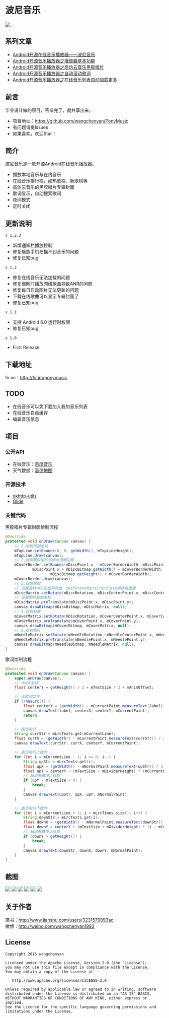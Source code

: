 # 波尼音乐
![](https://raw.githubusercontent.com/wangchenyan/PonyMusic/master/app/src/main/res/drawable-xxhdpi/ic_launcher.png)

## 系列文章
- [Android开源在线音乐播放器——波尼音乐](http://www.jianshu.com/p/1c0f5c4f64fa)
- [Android开源音乐播放器之播放器基本功能](http://www.jianshu.com/p/bc2f779a5400)
- [Android开源音乐播放器之高仿云音乐黑胶唱片](http://www.jianshu.com/p/f1d8eb8bb3e5)
- [Android开源音乐播放器之自动滚动歌词](http://www.jianshu.com/p/0feb6171b0c5)
- [Android开源音乐播放器之在线音乐列表自动加载更多](http://www.jianshu.com/p/576564627c96)

## 前言
毕业设计做的项目，答辩完了，就共享出来。

- 项目地址：https://github.com/wangchenyan/PonyMusic
- 有问题请提Issues
- 如果喜欢，欢迎Star！

## 简介
波尼音乐是一款开源Android在线音乐播放器。
- 播放本地音乐与在线音乐
- 在线音乐排行榜，如热歌榜、新歌榜等
- 高仿云音乐的黑胶唱片专辑封面
- 歌词显示，自动搜索歌词
- 夜间模式
- 定时关闭

## 更新说明
`v 1.2.3`
- 新增通知栏播放控制
- 修复魅族手机扫描不到音乐的问题
- 修复已知bug

`v 1.2`
- 修复在线音乐无法加载的问题
- 修复弱网时播放网络歌曲导致ANR的问题
- 修复每日启动图片无法更新的问题
- 下载在线歌曲可以显示专辑封面了
- 修复已知bug

`v 1.1`
- 支持 Android 6.0 运行时权限
- 修复已知bug

`v 1.0`
- First Release

## 下载地址
fir.im：http://fir.im/ponymusic

## TODO
- 在线音乐可以免下载加入我的音乐列表
- 在线音乐自动缓存
- 编辑音乐信息

## 项目
### 公开API
- 在线音乐：[百度音乐](http://mrasong.com/a/baidu-mp3-api-full)
- 天气数据：[高德地图](http://lbs.amap.com/)

### 开源技术
- [okhttp-utils](https://github.com/hongyangAndroid/okhttp-utils)
- [Glide](https://github.com/bumptech/glide)

### 关键代码
黑胶唱片专辑封面绘制流程
```java
@Override
protected void onDraw(Canvas canvas) {
    // 1.绘制顶部虚线
    mTopLine.setBounds(0, 0, getWidth(), mTopLineHeight);
    mTopLine.draw(canvas);
    // 2.绘制黑胶唱片外侧半透明边框
    mCoverBorder.setBounds(mDiscPoint.x - mCoverBorderWidth, mDiscPoint.y - mCoverBorderWidth,
            mDiscPoint.x + mDiscBitmap.getWidth() + mCoverBorderWidth, mDiscPoint.y +
                    mDiscBitmap.getHeight() + mCoverBorderWidth);
    mCoverBorder.draw(canvas);
    // 3.绘制黑胶
    // 设置旋转中心和旋转角度，setRotate和preTranslate顺序很重要
    mDiscMatrix.setRotate(mDiscRotation, mDiscCenterPoint.x, mDiscCenterPoint.y);
    // 设置图片起始坐标
    mDiscMatrix.preTranslate(mDiscPoint.x, mDiscPoint.y);
    canvas.drawBitmap(mDiscBitmap, mDiscMatrix, null);
    // 4.绘制封面
    mCoverMatrix.setRotate(mDiscRotation, mCoverCenterPoint.x, mCoverCenterPoint.y);
    mCoverMatrix.preTranslate(mCoverPoint.x, mCoverPoint.y);
    canvas.drawBitmap(mCoverBitmap, mCoverMatrix, null);
    // 5.绘制指针
    mNeedleMatrix.setRotate(mNeedleRotation, mNeedleCenterPoint.x, mNeedleCenterPoint.y);
    mNeedleMatrix.preTranslate(mNeedlePoint.x, mNeedlePoint.y);
    canvas.drawBitmap(mNeedleBitmap, mNeedleMatrix, null);
}
```
歌词绘制流程
```java
@Override
protected void onDraw(Canvas canvas) {
    super.onDraw(canvas);
    // 中心Y坐标
    float centerY = getHeight() / 2 + mTextSize / 2 + mAnimOffset;

    // 无歌词文件
    if (!hasLrc()) {
        float centerX = (getWidth() - mCurrentPaint.measureText(label)) / 2;
        canvas.drawText(label, centerX, centerY, mCurrentPaint);
        return;
    }

    // 画当前行
    String currStr = mLrcTexts.get(mCurrentLine);
    float currX = (getWidth() - mCurrentPaint.measureText(currStr)) / 2;
    canvas.drawText(currStr, currX, centerY, mCurrentPaint);

    // 画当前行上面的
    for (int i = mCurrentLine - 1; i >= 0; i--) {
        String upStr = mLrcTexts.get(i);
        float upX = (getWidth() - mNormalPaint.measureText(upStr)) / 2;
        float upY = centerY - (mTextSize + mDividerHeight) * (mCurrentLine - i);
        // 超出屏幕停止绘制
        if (upY - mTextSize < 0) {
            break;
        }
        canvas.drawText(upStr, upX, upY, mNormalPaint);
    }

    // 画当前行下面的
    for (int i = mCurrentLine + 1; i < mLrcTimes.size(); i++) {
        String downStr = mLrcTexts.get(i);
        float downX = (getWidth() - mNormalPaint.measureText(downStr)) / 2;
        float downY = centerY + (mTextSize + mDividerHeight) * (i - mCurrentLine);
        // 超出屏幕停止绘制
        if (downY > getHeight()) {
            break;
        }
        canvas.drawText(downStr, downX, downY, mNormalPaint);
    }
}
```

## 截图
![](https://raw.githubusercontent.com/wangchenyan/PonyMusic/master/art/screenshot_01.jpg)
![](https://raw.githubusercontent.com/wangchenyan/PonyMusic/master/art/screenshot_02.jpg)
![](https://raw.githubusercontent.com/wangchenyan/PonyMusic/master/art/screenshot_03.jpg)
![](https://raw.githubusercontent.com/wangchenyan/PonyMusic/master/art/screenshot_04.jpg)
![](https://raw.githubusercontent.com/wangchenyan/PonyMusic/master/art/screenshot_05.jpg)
![](https://raw.githubusercontent.com/wangchenyan/PonyMusic/master/art/screenshot_06.jpg)

## 关于作者
简书：http://www.jianshu.com/users/3231579893ac<br>
微博：http://weibo.com/wangchenyan1993

## License

    Copyright 2016 wangchenyan

    Licensed under the Apache License, Version 2.0 (the "License");
    you may not use this file except in compliance with the License.
    You may obtain a copy of the License at

       http://www.apache.org/licenses/LICENSE-2.0

    Unless required by applicable law or agreed to in writing, software
    distributed under the License is distributed on an "AS IS" BASIS,
    WITHOUT WARRANTIES OR CONDITIONS OF ANY KIND, either express or implied.
    See the License for the specific language governing permissions and
    limitations under the License.
